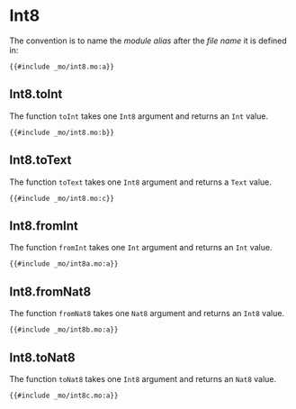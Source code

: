 

# Int8
The convention is to name the *module alias* after the *file name* it is defined in:

```motoko
{{#include _mo/int8.mo:a}}
```

## Int8.toInt
The function `toInt` takes one `Int8` argument and returns an `Int` value. 

```motoko
{{#include _mo/int8.mo:b}}
```
## Int8.toText
The function `toText` takes one `Int8` argument and returns a `Text` value. 

```motoko
{{#include _mo/int8.mo:c}}
```
## Int8.fromInt
The function `fromInt` takes one `Int` argument and returns an `Int` value. 

```motoko
{{#include _mo/int8a.mo:a}}
```
## Int8.fromNat8
The function `fromNat8` takes one `Nat8` argument and returns an `Int8` value. 

```motoko
{{#include _mo/int8b.mo:a}}
```
## Int8.toNat8
The function `toNat8` takes one `Int8` argument and returns an `Nat8` value. 

```motoko
{{#include _mo/int8c.mo:a}}
```






